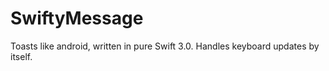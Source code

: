 # SwiftyMessage
Toasts like android, written in pure Swift 3.0. Handles keyboard updates by itself.
